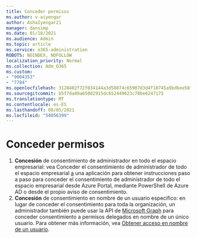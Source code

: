 ```yaml
---
title: Conceder permisos
ms.author: v-aiyengar
author: AshaIyengar21
manager: dansimp
ms.date: 01/18/2021
ms.audience: Admin
ms.topic: article
ms.service: o365-administration
ROBOTS: NOINDEX, NOFOLLOW
localization_priority: Normal
ms.collection: Adm_O365
ms.custom:
- "9004353"
- "7784"
ms.openlocfilehash: 3128402f72f034144a3d58074c65907d3d4f10745a9bdbee58fec14b09f419ea
ms.sourcegitcommit: b5f7da89a650d2915dc652449623c78be6247175
ms.translationtype: MT
ms.contentlocale: es-ES
ms.lasthandoff: 08/05/2021
ms.locfileid: "54056399"
---
```

# <a name="grant-permissions"></a>Conceder permisos

1. **Concesión** de consentimiento de administrador en todo el espacio empresarial: vea Conceder el consentimiento de administrador de todo el espacio empresarial [a](https://docs.microsoft.com/azure/active-directory/manage-apps/grant-admin-consent) una aplicación para obtener instrucciones paso a paso para conceder el consentimiento de administrador de todo el espacio empresarial desde Azure Portal, mediante PowerShell de Azure AD o desde el propio aviso de consentimiento.
1. **Concesión** de consentimiento en nombre de un usuario específico: en lugar de conceder el consentimiento para toda la organización, un administrador también puede usar la API de [Microsoft Graph](https://docs.microsoft.com/graph/use-the-api) para conceder consentimiento a permisos delegados en nombre de un único usuario. Para obtener más información, vea [Obtener acceso en nombre de un usuario](https://docs.microsoft.com/graph/auth-v2-user).